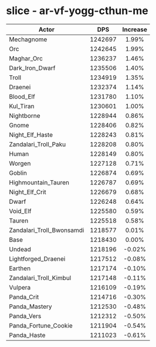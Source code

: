 # slice - ar-vf-yogg-cthun-me
| Actor | DPS | Increase |
|---|:---:|:---:|
|Mechagnome|1242697|1.99%|
|Orc|1242645|1.99%|
|Maghar_Orc|1236237|1.46%|
|Dark_Iron_Dwarf|1235506|1.40%|
|Troll|1234919|1.35%|
|Draenei|1232374|1.14%|
|Blood_Elf|1231780|1.10%|
|Kul_Tiran|1230601|1.00%|
|Nightborne|1228944|0.86%|
|Gnome|1228406|0.82%|
|Night_Elf_Haste|1228243|0.81%|
|Zandalari_Troll_Paku|1228208|0.80%|
|Human|1228149|0.80%|
|Worgen|1227128|0.71%|
|Goblin|1226874|0.69%|
|Highmountain_Tauren|1226787|0.69%|
|Night_Elf_Crit|1226679|0.68%|
|Dwarf|1226248|0.64%|
|Void_Elf|1225580|0.59%|
|Tauren|1225518|0.58%|
|Zandalari_Troll_Bwonsamdi|1218577|0.01%|
|Base|1218430|0.00%|
|Undead|1218196|-0.02%|
|Lightforged_Draenei|1217512|-0.08%|
|Earthen|1217174|-0.10%|
|Zandalari_Troll_Kimbul|1217148|-0.11%|
|Vulpera|1216109|-0.19%|
|Panda_Crit|1214716|-0.30%|
|Panda_Mastery|1212530|-0.48%|
|Panda_Vers|1212312|-0.50%|
|Panda_Fortune_Cookie|1211904|-0.54%|
|Panda_Haste|1211023|-0.61%|
